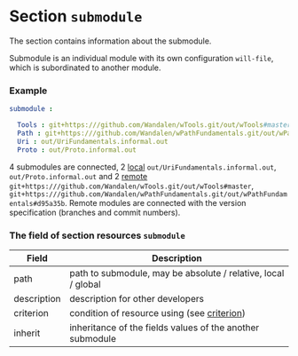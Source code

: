 # Section <code>submodule</code>

The section contains information about the submodule.

Submodule is an individual module with its own configuration <code>will-file</code>, which is subordinated to another module.

### Example

```yml
submodule :

  Tools : git+https:///github.com/Wandalen/wTools.git/out/wTools#master
  Path : git+https:///github.com/Wandalen/wPathFundamentals.git/out/wPathFundamentals#d95a35b
  Uri : out/UriFundamentals.informal.out
  Proto : out/Proto.informal.out
```

4 submodules are connected, 2  [local](SubmodulesLocalAndRemote.md#Local-submodule) `out/UriFundamentals.informal.out`, `out/Proto.informal.out` and 2 [remote](SubmodulesLocalAndRemote.md#Remote-submodule) `git+https:///github.com/Wandalen/wTools.git/out/wTools#master`, `git+https:///github.com/Wandalen/wPathFundamentals.git/out/wPathFundamentals#d95a35b`. Remote modules are connected with the version specification (branches and commit numbers).

### The field of section resources `submodule`

| Field          | Description                                           |
|----------------|------------------------------------------------|
| path           | path to submodule, may be absolute / relative, local / global |
| description    | description for other developers                                |
| criterion      | condition of resource using (see [criterion](Criterions.md)) |
| inherit        | inheritance of the fields values of the another submodule     |
